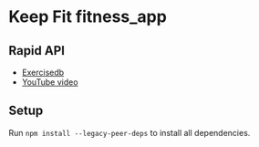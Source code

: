 # Keep Fit fitness_app


## Rapid API 
- [Exercisedb](https://rapidapi.com/justin-WFnsXH_t6/api/exercisedb/)
- [YouTube video](https://rapidapi.com/h0p3rwe/api/youtube-search-and-download?utm_source=youtube.com%2FJavaScriptMastery&utm_medium=referral&utm_campaign=DevRel)

## Setup

Run `npm install --legacy-peer-deps` to install all dependencies. 

